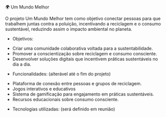 
🌍 Um Mundo Melhor



O projeto Um Mundo Melhor tem como objetivo conectar pessoas para que trabalhem juntas contra a poluição, incentivando a reciclagem e o consumo sustentável, reduzindo assim o impacto ambiental no planeta.

* Objetivos:

- Criar uma comunidade colaborativa voltada para a sustentabilidade.
- Promover a conscientização sobre reciclagem e consumo consciente.
- Desenvolver soluções digitais que incentivem práticas sustentáveis no dia a dia.

* Funcionalidades: (alterável até o fim do projeto)

 - Plataforma de conexão entre pessoas e grupos de reciclagem.
 - Jogos interativos e educativos 
 - Sistema de gamificação para engajamento em práticas sustentáveis.
 - Recursos educacionais sobre consumo consciente.

* Tecnologias utilizadas: (será definido em reunião)
